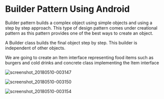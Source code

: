 # Builder Pattern Using Android
Builder pattern builds a complex object using simple objects and using a step by step approach. This type of design pattern comes under creational pattern as this pattern provides one of the best ways to create an object.

A Builder class builds the final object step by step. This builder is independent of other objects.


We are going to create an Item interface representing food items such as burgers and cold drinks and concrete class implementing the Item interface

![screenshot_20180510-003147](https://user-images.githubusercontent.com/18323869/39852512-f4339a38-53ea-11e8-8107-0961655cc363.png)

![screenshot_20180510-003150](https://user-images.githubusercontent.com/18323869/39852548-1bf3a680-53eb-11e8-9ebf-7395fd7e5510.png)

![screenshot_20180510-003154](https://user-images.githubusercontent.com/18323869/39852558-260c61d4-53eb-11e8-94dc-e0bdf1d2140c.png)

